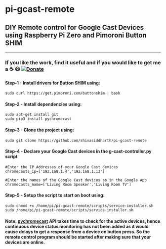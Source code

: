 # pi-gcast-remote
## DIY Remote control for Google Cast Devices using Raspberry Pi Zero and Pimoroni Button SHIM
************************************************************************************************************  
### **If you like the work, find it useful and if you would like to get me a :coffee: :smile:** [![Donate](https://img.shields.io/badge/Donate-PayPal-green.svg)](https://www.paypal.com/cgi-bin/webscr?cmd=_s-xclick&hosted_button_id=7GH3YDCHZ36QN)


#### Step-1 - Install drivers for Button SHIM using:
````  
sudo curl https://get.pimoroni.com/buttonshim | bash  
```` 

#### Step-2 - Install dependencies using:  
````  
sudo apt-get install git  
sudo pip3 install pychromecast  
````  

#### Step-3 - Clone the project using:  
````  
sudo git clone https://github.com/shivasiddharth/pi-gcast-remote  
````  

#### Step-4 - Declare your Google Cast devices in the g-cast-controller.py script  
````
#Enter the IP Addresses of your Google Cast devices   
chromecasts_ip=['192.168.1.4','192.168.1.13']   
   
#Enter the names of the Google Cast devices as in the Google App  
chromecasts_name=['Living Room Speaker','Living Room TV']  
````  

#### Step-5 - Setup the script to start on boot using:   
````
sudo chmod +x /home/pi/pi-gcast-remote/scripts/service-installer.sh  
sudo /home/pi/pi-gcast-remote/scripts/service-installer.sh  
````  

#### Note: **[pychromecast](https://github.com/balloob/pychromecast)** API takes time to check for the active devices, hence continuous device status monitoring has not been added as it would cause delays to get a response from a device on button press. So the remote control program should be started after making sure that your devices are online.  
